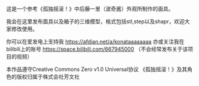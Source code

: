 这是一个参考《孤独摇滚！》中后藤一里（波奇酱）外观所制作的面具。

我会在这里发布面具以及箱子的三维模型，格式包括stl,step以及shapr，欢迎大家修改使用。

你可以在爱发电上支持我 https://afdian.net/a/konataaaaaaaa
亦或关注我在bilibili上的账号 https://space.bilibili.com/667945000
（不会经常发布关于该项目的视频）

本作品遵守Creative Commons Zero v1.0 Universal协议
《孤独摇滚！》及其角色的版权归属于株式会社芳文社
